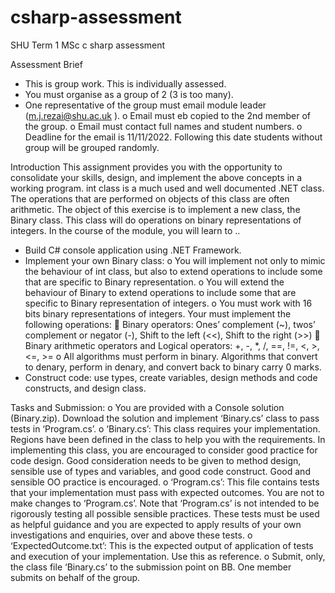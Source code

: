 # csharp-assessment
SHU Term 1 MSc c sharp assessment

Assessment Brief
-	This is group work. This is individually assessed.
-	You must organise as a group of 2 (3 is too many).
-	One representative of the group must email module leader (m.j.rezai@shu.ac.uk ). 
o	Email must eb copied to the 2nd member of the group.
o	Email must contact full names and student numbers.
o	Deadline for the email is 11/11/2022. Following this date students without group will be grouped randomly.

Introduction
This assignment provides you with the opportunity to consolidate your skills,  design, and implement the above concepts in a working program.
int class is a much used and well documented .NET class. The operations that are performed on objects of this class are often arithmetic. The object of this exercise is to implement a new class, the Binary class. This class will do operations on binary representations of integers. 
In the course of the module, you will learn to ..
-	Build C# console application using .NET Framework. 
-	Implement your own Binary class:
o	You will implement not only to mimic the behaviour of int class, but also to extend operations to include some that are specific to Binary representation. 
o	You will extend the behaviour of Binary to extend operations to include some that are specific to Binary representation of integers.
o	You must work with 16 bits binary representations of integers. Your must implement the following operations:
	Binary operators: Ones’ complement (~), twos’ complement or negator (-), Shift to the left (<<), Shift to the right (>>)
	Binary arithmetic operators and Logical operators: +, -, *, /, ==, !=, <, >, <=, >= 
o	All algorithms must perform in binary. Algorithms that convert to denary, perform in denary, and convert back to binary carry 0 marks.  
-	Construct code: use types, create variables, design methods and code constructs, and design class.

Tasks and Submission:
o	You are provided with a Console solution (Binary.zip). Download the solution and implement ‘Binary.cs’ class to pass tests in ‘Program.cs’.
o	‘Binary.cs’: This class requires your implementation. Regions have been defined in the class to help you with the requirements. In implementing this class, you are encouraged to consider good practice for code design. Good consideration needs to be given to method design, sensible use of types and variables, and good code construct. Good and sensible OO practice is encouraged. 
o	‘Program.cs’: This file contains tests that your implementation must pass with expected outcomes. You are not to make changes to ‘Program.cs’. Note that ‘Program.cs’ is not intended to be rigorously testing all possible sensible practices. These tests must be used as helpful guidance and you are expected to apply results of your own investigations and enquiries, over and above these tests.
o	‘ExpectedOutcome.txt’: This is the expected output of application of tests and execution of your implementation. Use this as reference.
o	Submit, only, the class file ‘Binary.cs’ to the submission point on BB. One member submits on behalf of the group.

